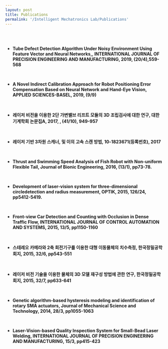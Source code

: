 ```yaml
---
layout: post
title: Publications
permalink: '/Intelligent Mechatronics Lab/Publications'
---
```


<br><br>

- <strong> Tube Defect Detection Algorithm Under Noisy Environment Using Feature Vector and Neural Networks,, INTERNATIONAL
JOURNAL OF PRECISION ENGINEERING AND MANUFACTURING, 2019, (20/4),559-568 </strong> 

<br>

- <strong> A Novel Indirect Calibration Approach for Robot Positioning Error Compensation Based on Neural Network and Hand-Eye Vision,
APPLIED SCIENCES-BASEL, 2019, (9/9) </strong>

<br>

- <strong> 레이저 비전을 이용한 2단 가변밸브 리프트 모듈의 3D 조립검사에 대한 연구, 대한기계학회 논문집A, 2017, ,
(41/10), 949-957 </strong>

<br>

- <strong> 레이저 기반 3차원 스캐너, 및 이의 고속 스캔 방법, 10-1823671(등록번호), 2017 </strong>

<br>

- <strong> Thrust and Swimming Speed Analysis of Fish Robot with Non-uniform Flexible Tail, Journal of Bionic
Engineering, 2016, (13/1), pp73-78. </strong>

<br>

- <strong> Development of laser-vision system for three-dimensional circledetection and radius measurement,
OPTIK, 2015, 126/24, pp5412-5419. </strong>

<br>

- <strong> Front-view Car Detection and Counting with Occlusion in Dense Traffic Flow, INTERNATIONAL
JOURNAL OF CONTROL AUTOMATION AND SYSTEMS, 2015, 13/5, pp1150-1160 </strong>

<br>

- <strong> 스테레오 카메라와 2축 회전기구를 이용한 대형 이동물체의 치수측정, 한국정밀공학회지, 2015,
32/6, pp543-551 </strong>

<br>

- <strong> 레이저 비전 기술을 이용한 물체의 3D 모델 재구성 방법에 관한 연구, 한국정밀공학회지, 2015, 32/7, pp633-641 </strong>

<br>

- <strong> Genetic algorithm-based hysteresis modeling and identification of rotary SMA actuators, Journal of
Mechanical Science and Technology, 2014, 28/3, pp1055-1063 </strong>

<br>

- <strong> Laser-Vision-based Quality Inspection System for Small-Bead Laser Welding, INTERNATIONAL
JOURNAL OF PRECISION ENGINEERING AND MANUFACTURING, 15/3, pp415-423 </strong>

<br>

<br><br><br><br><br><br><br><br><br><br>